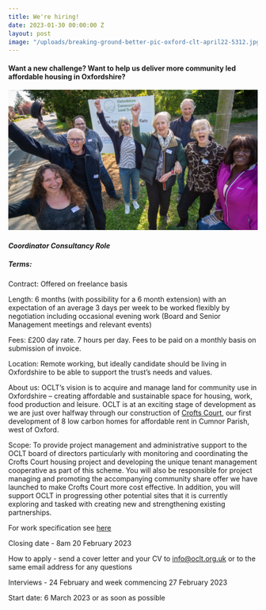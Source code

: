 ```yaml
---
title: We're hiring!
date: 2023-01-30 00:00:00 Z
layout: post
image: "/uploads/breaking-ground-better-pic-oxford-clt-april22-5312.jpg"
---
```


#### **Want a new challenge?  Want to help us deliver more community led affordable housing in Oxfordshire?**

![](/uploads/oclt-board.png)

#### **_Coordinator Consultancy Role_**

##### Terms:

Contract: Offered on freelance basis

Length: 6 months (with possibility for a 6 month extension) with an expectation of an average 3 days per week to be worked flexibly by negotiation including occasional evening work (Board and Senior Management meetings and relevant events)

Fees: £200 day rate. 7 hours per day. Fees to be paid on a monthly basis on submission of invoice.

Location: Remote working, but ideally candidate should be living in Oxfordshire to be able to support the trust’s needs and values.

About us: OCLT’s vision is to acquire and manage land for community use in Oxfordshire – creating affordable and sustainable space for housing, work, food production and leisure. OCLT is at an exciting stage of development as we are just over halfway through our construction of [Crofts Court](https://www.oclt.org.uk/projects/crofts-court/), our first development of 8 low carbon homes for affordable rent in Cumnor Parish, west of Oxford.

Scope: To provide project management and administrative support to the OCLT board of directors particularly with monitoring and coordinating the Crofts Court housing project and developing the unique tenant management cooperative as part of this scheme. You will also be responsible for project managing and promoting the accompanying community share offer we have launched to make Crofts Court more cost effective.  In addition, you will support OCLT in progressing other potential sites that it is currently exploring and tasked with creating new and strengthening existing partnerships.

For work specification see [here](https://drive.google.com/file/d/1VRlJde5PaMYDuCOkrFJHDzjAzQx7yKQG/view?usp=share_link)

Closing date - 8am 20 February 2023

How to apply - send a cover letter and your CV to info@oclt.org.uk or to the same email address for any questions

Interviews - 24 February and week commencing 27 February 2023

Start date: 6 March 2023 or as soon as possible